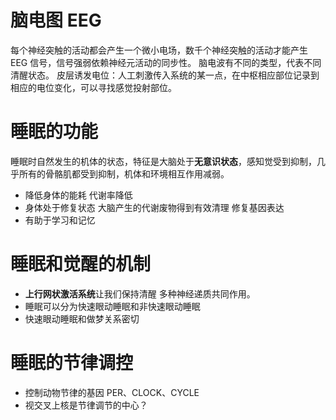 # 脑电图 EEG
每个神经突触的活动都会产生一个微小电场，数千个神经突触的活动才能产生 EEG 信号，信号强弱依赖神经元活动的同步性。
脑电波有不同的类型，代表不同清醒状态。
皮层诱发电位：人工刺激传入系统的某一点，在中枢相应部位记录到相应的电位变化，可以寻找感觉投射部位。
# 睡眠的功能
睡眠时自然发生的机体的状态，特征是大脑处于**无意识状态**，感知觉受到抑制，几乎所有的骨骼肌都受到抑制，机体和环境相互作用减弱。
- 降低身体的能耗
  代谢率降低
- 身体处于修复状态
  大脑产生的代谢废物得到有效清理
  修复基因表达
- 有助于学习和记忆
# 睡眠和觉醒的机制
- **上行网状激活系统**让我们保持清醒
  多种神经递质共同作用。
- 睡眠可以分为快速眼动睡眠和非快速眼动睡眠
- 快速眼动睡眠和做梦关系密切
# 睡眠的节律调控
- 控制动物节律的基因
  PER、CLOCK、CYCLE
- 视交叉上核是节律调节的中心？